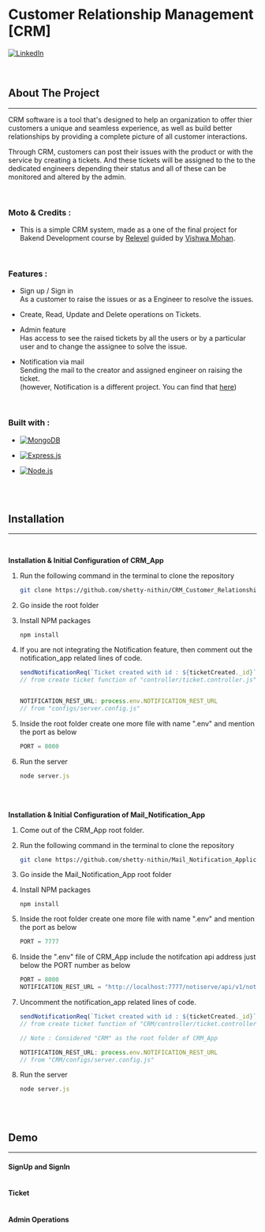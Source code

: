 # Customer Relationship Management [CRM]

<!-- [![Contributors][contributors-shield]][contributors-url] -->
<!-- [![Forks][forks-shield]][forks-url]
[![Issues][issues-shield]][issues-url] -->
[![LinkedIn][linkedin-shield]][linkedin-url]


<br/>

<!-- ABOUT THE PROJECT -->
## About The Project
---

CRM software is a tool that's designed to help an organization to offer thier customers a unique and seamless experience, as well as build better relationships by providing a complete picture of all customer interactions. 

Through CRM, customers can post their issues with the product or with the service by creating a tickets. And these tickets will be assigned to the to the dedicated engineers depending their status and all of these can be monitored and altered by the admin.

<br/>

### Moto & Credits :     
* This is a simple CRM system, made as a one of the final project for Bakend Development course by [Relevel](https://relevel.com/home) guided by [Vishwa Mohan](https://www.linkedin.com/in/vishwa-mohan).

<br/>

### Features : 
* Sign up / Sign in 
  <br/> As a customer to raise the issues or as a Engineer to resolve the issues.

* Create, Read, Update and Delete operations on Tickets.

* Admin feature
<br/> Has access to see the raised tickets by all the users or by a particular user and to change the assignee to solve the issue.

* Notification via mail 
<br/> Sending the mail to the creator and assigned engineer on raising the ticket. <br/>  (however, Notification is a different project. You can find that [here](https://github.com/shetty-nithin/Mail_Notification_Application))

<br/>

### Built with : 

* [![MongoDB][MongoDB]][MongoDB-url]

* [![Express.js][Express.js]][Express-url]

* [![Node.js][Node.js]][Node-url]

<br/>
<br/>

## Installation
---
<br/>

__Installation & Initial Configuration of CRM_App__
<br/>

1. Run the following command in the terminal to clone the repository
   ```sh
   git clone https://github.com/shetty-nithin/CRM_Customer_Relationship_Management
   ```

2. Go inside the root folder

3. Install NPM packages
   ```
   npm install
   ```

4. If you are not integrating the Notification feature, then comment out the notification_app related lines of code.
   ```javascript
   sendNotificationReq(`Ticket created with id : ${ticketCreated._id}`,"ticket has raised", `${customer.email}, ${engineer.email}, yourmail@gmail.com`, "CRM APP");
   // from create ticket function of "controller/ticket.controller.js"


   NOTIFICATION_REST_URL: process.env.NOTIFICATION_REST_URL
   // from "configs/server.config.js"
   ``` 

5. Inside the root folder create one more file with name ".env" and mention the port as below
   ```javascript
   PORT = 8000
   ```

6. Run the server
   ```javascript
   node server.js
   ```
<br/>
<br/>

__Installation & Initial Configuration of Mail_Notification_App__
<br/>

1. Come out of the CRM_App root folder.

2. Run the following command in the terminal to clone the repository
   ```sh
   git clone https://github.com/shetty-nithin/Mail_Notification_Application.git
   ```
   
3. Go inside the Mail_Notification_App root folder

4. Install NPM packages
   ```
   npm install
   ```

5. Inside the root folder create one more file with name ".env" and mention the port as below
   ```javascript
   PORT = 7777
   ```

6. Inside the ".env" file of CRM_App include the notifcation api address just below the PORT number as below 
   ```javascript
   PORT = 8000
   NOTIFICATION_REST_URL = "http://localhost:7777/notiserve/api/v1/notifications"
   ```

7. Uncomment the notification_app related lines of code.
   ```javascript
   sendNotificationReq(`Ticket created with id : ${ticketCreated._id}`,"ticket has raised", `${customer.email}, ${engineer.email}, yourmail@gmail.com`, "CRM APP");
   // from create ticket function of "CRM/controller/ticket.controller.js"

   // Note : Considered "CRM" as the root folder of CRM_App

   NOTIFICATION_REST_URL: process.env.NOTIFICATION_REST_URL
   // from "CRM/configs/server.config.js"
   ``` 

8. Run the server
   ```javascript
   node server.js
   ```

<br/>
<br/>

## Demo
---
#### SignUp and SignIn <br/><br/>


#### Ticket <br/><br/>


#### Admin Operations <br/><br/>

<!-- MARKDOWN LINKS -->
[forks-shield]: https://img.shields.io/github/forks/github_username/repo_name.svg?style=for-the-badge
[forks-url]: https://github.com/github_username/repo_name/network/members

[issues-shield]: https://img.shields.io/github/issues/github_username/repo_name.svg?style=for-the-badge
[issues-url]: https://github.com/github_username/repo_name/issues


[linkedin-shield]: https://img.shields.io/badge/-LinkedIn-black.svg?style=for-the-badge&logo=linkedin&colorB=0072b1
[linkedin-url]: https://www.linkedin.com/in/shetty-nithin/

[MongoDB]: https://img.shields.io/badge/MongoDB-589636?style=for-the-badge&logo=mongodb&logoColor=white
[MongoDB-url]: https://www.mongodb.com/

[Node.js]: https://img.shields.io/badge/Node.js-215732?style=for-the-badge&logo=nodedotjs&logoColor=61DAFB
[Node-url]: https://nodejs.org/en/

[Express.js]: https://img.shields.io/badge/Express.js-D1D3D4?style=for-the-badge&logo=express&logoColor=4FC08D
[Express-url]: https://expressjs.com/